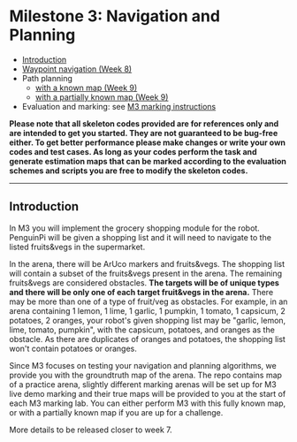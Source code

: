 # Milestone 3: Navigation and Planning
- [Introduction](#introduction)
- [Waypoint navigation (Week 8)](#waypoint-navigation-week-8)
- Path planning
	- [with a known map (Week 9)](#path-planning-with-a-known-map-week-9)
	- [with a partially known map (Week 9)](#path-planning-with-a-partially-known-map-week-9)
- Evaluation and marking: see [M3 marking instructions](M3_marking.md)

**Please note that all skeleton codes provided are **for references only** and are intended to get you started. They are not guaranteed to be bug-free either. To get better performance please make changes or write your own codes and test cases. As long as your codes perform the task and generate estimation maps that can be marked according to the evaluation schemes and scripts you are free to modify the skeleton codes.**

---

## Introduction
In M3 you will implement the grocery shopping module for the robot. PenguinPi will be given a shopping list and it will need to navigate to the listed fruits&vegs in the supermarket. 

In the arena, there will be ArUco markers and fruits&vegs. The shopping list will contain a subset of the fruits&vegs present in the arena. The remaining fruits&vegs are considered obstacles. **The targets will be of unique types and there will be only one of each target fruit&vegs in the arena.** There may be more than one of a type of fruit/veg as obstacles. 
For example, in an arena containing 1 lemon, 1 lime, 1 garlic, 1 pumpkin, 1 tomato, 1 capsicum, 2 potatoes, 2 oranges, your robot's given shopping list may be "garlic, lemon, lime, tomato, pumpkin", with the capsicum, potatoes, and oranges as the obstacle. As there are duplicates of oranges and potatoes, the shopping list won't contain potatoes or oranges.

Since M3 focuses on testing your navigation and planning algorithms, we provide you with the groundtruth map of the arena. The repo contains map of a practice arena, slightly different marking arenas will be set up for M3 live demo marking and their true maps will be provided to you at the start of each M3 marking lab. You can either perform M3 with this fully known map, or with a partially known map if you are up for a challenge.

More details to be released closer to week 7.
